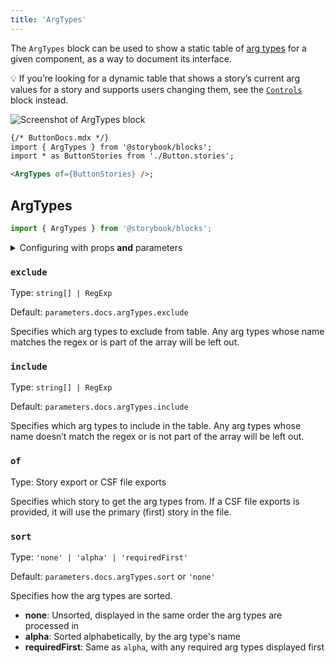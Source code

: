 ```yaml
---
title: 'ArgTypes'
---
```


The `ArgTypes` block can be used to show a static table of [arg types](./argtypes.md) for a given component, as a way to document its interface.

<div class="aside">

💡 If you’re looking for a dynamic table that shows a story’s current arg values for a story and supports users changing them, see the [`Controls`](./doc-block-controls.md) block instead.

</div>

![Screenshot of ArgTypes block](TK)

<!-- prettier-ignore-start -->
```md
{/* ButtonDocs.mdx */}
import { ArgTypes } from '@storybook/blocks';
import * as ButtonStories from './Button.stories';

<ArgTypes of={ButtonStories} />;
```
<!-- prettier-ignore-end -->

## ArgTypes

```js
import { ArgTypes } from '@storybook/blocks';
```

<details>
<summary>Configuring with props <strong>and</strong> parameters</summary>

ℹ️ Like most blocks, the `ArgTypes` block is configured with props in MDX. Many of those props derive their default value from a corresponding [parameter](../writing-stories/parameters.md) in the block's namespace, `parameters.docs.argTypes`.

The following `include` configurations are equivalent:

```js
// Button.stories.js
export default {
  component: Button,
  parameters: {
    docs: {
      argTypes: { include: 'color' },
    },
  },
};
```

<!-- prettier-ignore-start -->
```md
{/* ButtonDocs.mdx */}
<ArgTypes of={ButtonStories} include="color" />
```
<!-- prettier-ignore-end -->

The example above applied the parameter at the [component](../writing-stories/parameters.md#component-parameters) (or meta) level, but it could also be applied at the [project](../writing-stories/parameters.md#global-parameters) or [story](../writing-stories/parameters.md#story-parameters) level.

</details>

### `exclude`

Type: `string[] | RegExp`

Default: `parameters.docs.argTypes.exclude`

Specifies which arg types to exclude from table. Any arg types whose name matches the regex or is part of the array will be left out.

### `include`

Type: `string[] | RegExp`

Default: `parameters.docs.argTypes.include`

Specifies which arg types to include in the table. Any arg types whose name doesn’t match the regex or is not part of the array will be left out.

### `of`

Type: Story export or CSF file exports

Specifies which story to get the arg types from. If a CSF file exports is provided, it will use the primary (first) story in the file.

### `sort`

Type: `'none' | 'alpha' | 'requiredFirst'`

Default: `parameters.docs.argTypes.sort` or `'none'`

Specifies how the arg types are sorted.

- **none**: Unsorted, displayed in the same order the arg types are processed in
- **alpha**: Sorted alphabetically, by the arg type's name
- **requiredFirst**: Same as `alpha`, with any required arg types displayed first
